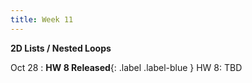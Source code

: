 ```yaml
---
title: Week 11
---
```


**2D Lists / Nested Loops**

Oct 28
:  **HW 8 Released**{: .label .label-blue } HW 8: TBD

